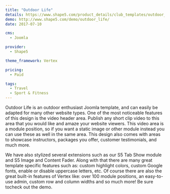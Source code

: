 ```yaml
---
title: "Outdoor Life"
details: https://www.shape5.com/product_details/club_templates/outdoor_life_-_club_template.html
demo: http://www.shape5.com/demo/outdoor_life/
date: 2017-07-10

cms: 
  - Joomla

provider:
  - Shape5

theme_framework: Vertex

pricing:
  - Paid

tags:
  - Travel
  - Sport & Fitness
---
```


Outdoor Life is an outdoor enthusiast Joomla template, and can easily be adapted for many other website types. One of the most noticeable features of this design is the video header area. Publish any short clip video to this area that you would like and amaze your website viewers. This video area is a module position, so if you want a static image or other module instead you can use these as well in the same area. This design also comes with areas to showcase instructors, packages you offer, customer testimonials, and much more.

We have also stylized several extensions such as our S5 Tab Show module and S5 Image and Content Fader. Along with that there are many great template specific features such as: custom highlight colors, custom Google fonts, enable or disable uppercase letters, etc. Of course there are also the great built-in features of Vertex like: over 100 module positions, an easy-to-use admin, custom row and column widths and so much more! Be sure tocheck out the demo.
